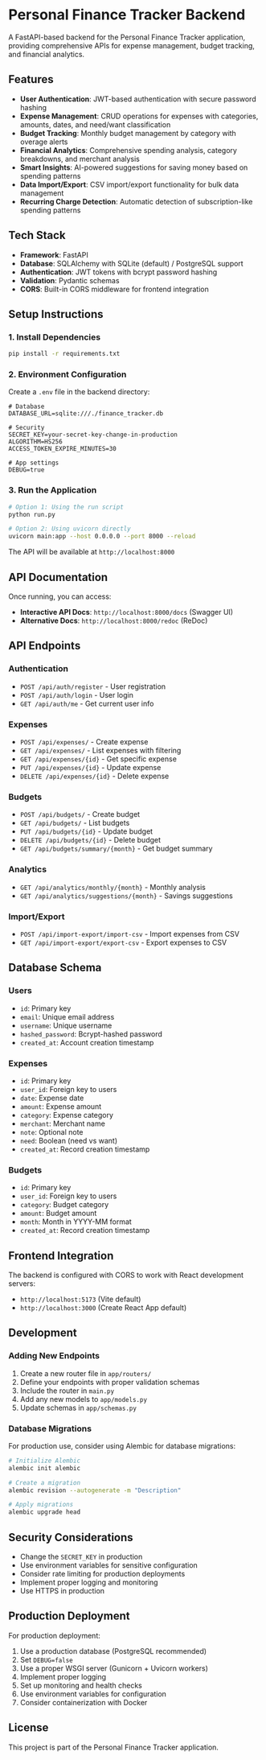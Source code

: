 # Personal Finance Tracker Backend

A FastAPI-based backend for the Personal Finance Tracker application, providing comprehensive APIs for expense management, budget tracking, and financial analytics.

## Features

- **User Authentication**: JWT-based authentication with secure password hashing
- **Expense Management**: CRUD operations for expenses with categories, amounts, dates, and need/want classification
- **Budget Tracking**: Monthly budget management by category with overage alerts
- **Financial Analytics**: Comprehensive spending analysis, category breakdowns, and merchant analysis
- **Smart Insights**: AI-powered suggestions for saving money based on spending patterns
- **Data Import/Export**: CSV import/export functionality for bulk data management
- **Recurring Charge Detection**: Automatic detection of subscription-like spending patterns

## Tech Stack

- **Framework**: FastAPI
- **Database**: SQLAlchemy with SQLite (default) / PostgreSQL support
- **Authentication**: JWT tokens with bcrypt password hashing
- **Validation**: Pydantic schemas
- **CORS**: Built-in CORS middleware for frontend integration

## Setup Instructions

### 1. Install Dependencies

```bash
pip install -r requirements.txt
```

### 2. Environment Configuration

Create a `.env` file in the backend directory:

```env
# Database
DATABASE_URL=sqlite:///./finance_tracker.db

# Security
SECRET_KEY=your-secret-key-change-in-production
ALGORITHM=HS256
ACCESS_TOKEN_EXPIRE_MINUTES=30

# App settings
DEBUG=true
```

### 3. Run the Application

```bash
# Option 1: Using the run script
python run.py

# Option 2: Using uvicorn directly
uvicorn main:app --host 0.0.0.0 --port 8000 --reload
```

The API will be available at `http://localhost:8000`

## API Documentation

Once running, you can access:
- **Interactive API Docs**: `http://localhost:8000/docs` (Swagger UI)
- **Alternative Docs**: `http://localhost:8000/redoc` (ReDoc)

## API Endpoints

### Authentication
- `POST /api/auth/register` - User registration
- `POST /api/auth/login` - User login
- `GET /api/auth/me` - Get current user info

### Expenses
- `POST /api/expenses/` - Create expense
- `GET /api/expenses/` - List expenses with filtering
- `GET /api/expenses/{id}` - Get specific expense
- `PUT /api/expenses/{id}` - Update expense
- `DELETE /api/expenses/{id}` - Delete expense

### Budgets
- `POST /api/budgets/` - Create budget
- `GET /api/budgets/` - List budgets
- `PUT /api/budgets/{id}` - Update budget
- `DELETE /api/budgets/{id}` - Delete budget
- `GET /api/budgets/summary/{month}` - Get budget summary

### Analytics
- `GET /api/analytics/monthly/{month}` - Monthly analysis
- `GET /api/analytics/suggestions/{month}` - Savings suggestions

### Import/Export
- `POST /api/import-export/import-csv` - Import expenses from CSV
- `GET /api/import-export/export-csv` - Export expenses to CSV

## Database Schema

### Users
- `id`: Primary key
- `email`: Unique email address
- `username`: Unique username
- `hashed_password`: Bcrypt-hashed password
- `created_at`: Account creation timestamp

### Expenses
- `id`: Primary key
- `user_id`: Foreign key to users
- `date`: Expense date
- `amount`: Expense amount
- `category`: Expense category
- `merchant`: Merchant name
- `note`: Optional note
- `need`: Boolean (need vs want)
- `created_at`: Record creation timestamp

### Budgets
- `id`: Primary key
- `user_id`: Foreign key to users
- `category`: Budget category
- `amount`: Budget amount
- `month`: Month in YYYY-MM format
- `created_at`: Record creation timestamp

## Frontend Integration

The backend is configured with CORS to work with React development servers:
- `http://localhost:5173` (Vite default)
- `http://localhost:3000` (Create React App default)

## Development

### Adding New Endpoints

1. Create a new router file in `app/routers/`
2. Define your endpoints with proper validation schemas
3. Include the router in `main.py`
4. Add any new models to `app/models.py`
5. Update schemas in `app/schemas.py`

### Database Migrations

For production use, consider using Alembic for database migrations:

```bash
# Initialize Alembic
alembic init alembic

# Create a migration
alembic revision --autogenerate -m "Description"

# Apply migrations
alembic upgrade head
```

## Security Considerations

- Change the `SECRET_KEY` in production
- Use environment variables for sensitive configuration
- Consider rate limiting for production deployments
- Implement proper logging and monitoring
- Use HTTPS in production

## Production Deployment

For production deployment:

1. Use a production database (PostgreSQL recommended)
2. Set `DEBUG=false`
3. Use a proper WSGI server (Gunicorn + Uvicorn workers)
4. Implement proper logging
5. Set up monitoring and health checks
6. Use environment variables for configuration
7. Consider containerization with Docker

## License

This project is part of the Personal Finance Tracker application.
